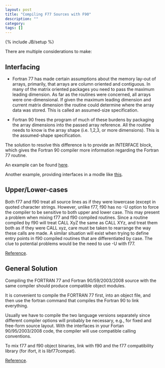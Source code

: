 ```yaml
---
layout: post
title: "Compiling F77 Sources with F90"
description: ""
category: 
tags: []
---
```

{% include JB/setup %}

There are multiple considerations to make:

## Interfacing

- Fortran 77 has made certain assumptions about the memory lay-out of arrays, primarily, that arrays are column oriented and contiguous. In many of the matrix oriented packages you need to pass the maximum leading dimension. As far as the routines were concerned, all arrays were one-dimensional. If given the maximum leading dimension and current matrix dimension the routine could determine where the array data was stored. This is called an assumed-size specification. 

- Fortran 90 frees the program of much of these burdens by packaging the array dimensions into the passed array reference. All the routine needs to know is the array shape (i.e. 1,2,3, or more dimensions). This is the assumed-shape specification. 

The solution to resolve this difference is to provide an INTERFACE block, which gives the Fortran 90 compiler more information regarding the Fortran 77 routine. 

An example can be found [here](http://owen.sj.ca.us/~rk/howto/slides/f90model/slides/f77int.html).

Another example, providing interfaces in a modle like [this](https://github.com/certik/fortran-utils/blob/master/src/amos.f90).

## Upper/Lower-cases

Both f77 and f90 treat all source lines as if they were lowercase (except in quoted character strings. However, unlike f77, f90 has no -U option to force the compiler to be sensitive to both upper and lower case. This may present a problem when mixing f77 and f90 compiled routines. Since a routine compiled by f90 will treat CALL XyZ the same as CALL XYz, and treat them both as if they were CALL xyz, care must be taken to rearrange the way these calls are made. A similar situation will exist when trying to define entry points in f90 compiled routines that are differentiated by case. The clue to potential problems would be the need to use -U with f77.

[Reference](http://docs.oracle.com/cd/E19957-01/805-4941/6j4m2sobm/index.html).

## General Solution

Compiling the FORTRAN 77 and Fortran 90/59/2003/2008 source with the same compiler should produce compatible object modules. 

It is convenient to compile the FORTRAN 77 first, into an object file, and then use the fortran command that compiles the Fortran 90 to link everything.

Usually we have to compile the two language versions separately since different compiler options will probably be necessary, e.g., for fixed and free-form source layout. With the interfaces in your Fortan 90/95/2003/2008 code, the compiler will use compatible calling conventions.

To mix f77 and f90 object binaries, link with f90 and the f77 compatibility library (for ifort, it is libf77compat).

[Reference](http://stackoverflow.com/questions/16342259/how-to-use-fortran-77-subroutines-in-fortran-90-95).
